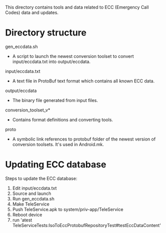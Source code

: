 This directory contains tools and data related to ECC (Emergency Call Codes)
data and updates.

Directory structure
===================

gen_eccdata.sh
  - A script to launch the newest conversion toolset to convert
    input/eccdata.txt into output/eccdata.

input/eccdata.txt
  - A text file in ProtoBuf text format which contains all known ECC data.

output/eccdata
  - The binary file generated from input files.

conversion_toolset_v*
  - Contains format definitions and converting tools.

proto
  - A symbolic link references to protobuf folder of the newest version of
    conversion toolsets. It's used in Android.mk.

Updating ECC database
===================
Steps to update the ECC database:
1. Edit input/eccdata.txt
2. Source and launch
3. Run gen_eccdata.sh
4. Make TeleService
5. Push TeleService.apk to system/priv-app/TeleService
6. Reboot device
7. run 'atest TeleServiceTests:IsoToEccProtobufRepositoryTest#testEccDataContent'

